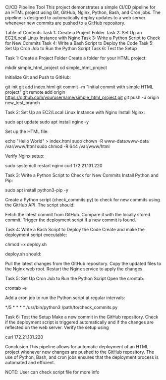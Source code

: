 CI/CD Pipeline Tool
This project demonstrates a simple CI/CD pipeline for an HTML project using Git, GitHub, Nginx, Python, Bash, and Cron jobs. The pipeline is designed to automatically deploy updates to a web server whenever new commits are pushed to a GitHub repository.

Table of Contents
Task 1: Create a Project Folder
Task 2: Set Up an EC2/Local Linux Instance with Nginx
Task 3: Write a Python Script to Check for New Commits
Task 4: Write a Bash Script to Deploy the Code
Task 5: Set Up Cron Job to Run the Python Script
Task 6: Test the Setup

Task 1: Create a Project Folder
Create a folder for your HTML project:

mkdir simple_html_project
cd simple_html_project


Initialize Git and Push to GitHub:

git init
git add index.html
git commit -m "Initial commit with simple HTML project"
git remote add origin https://github.com/yourusername/simple_html_project.git
git push -u origin new_test_branch

Task 2: Set Up an EC2/Local Linux Instance with Nginx
Install Nginx:

sudo apt update
sudo apt install nginx -y


Set up the HTML file:

echo "Hello World" > index.html
sudo chown -R www-data:www-data /var/www/html
sudo chmod -R 644 /var/www/html


Verify Nginx setup:

sudo systemctl restart nginx
curl 172.21.131.220

Task 3: Write a Python Script to Check for New Commits
Install Python and Pip:

sudo apt install python3-pip -y

Create a Python script (check_commits.py) to check for new commits using the GitHub API. The script should:

Fetch the latest commit from GitHub.
Compare it with the locally stored commit.
Trigger the deployment script if a new commit is found.

Task 4: Write a Bash Script to Deploy the Code
Create and make the deployment script executable:

chmod +x deploy.sh

deploy.sh should:

Pull the latest changes from the GitHub repository.
Copy the updated files to the Nginx web root.
Restart the Nginx service to apply the changes.

Task 5: Set Up Cron Job to Run the Python Script
Open the crontab:

crontab -e

Add a cron job to run the Python script at regular intervals:

*/5 * * * * /usr/bin/python3 /path/to/check_commits.py


Task 6: Test the Setup
Make a new commit in the GitHub repository.
Check if the deployment script is triggered automatically and if the changes are reflected on the web server.
Verify the setup using

curl 172.21.131.220



Conclusion
This pipeline allows for automatic deployment of an HTML project whenever new changes are pushed to the GitHub repository. The use of Python, Bash, and cron jobs ensures that the deployment process is automated and efficient.

NOTE: User can check script file for more info
